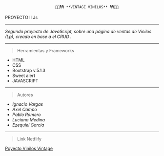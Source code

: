                            🎼🎼🎙️🎙️ **VINTAGE VINILOS** 🎙️🎙️🎼🎼

PROYECTO II Js

--------------------------------------------------------------

*Segundo proyecto de JavaScript, sobre una página de ventas de Vinilos (Lp), creado en base a el CRUD .*


---

>Herramientas y Frameworks
 - HTML
  - CSS
- Bootstrap v.5.1.3
- Sweet alert 
- JAVASCRIPT

--------------------------------------------------------------

>Autores 

- *Ignacio Vargas*
- *Axel Campo*
- *Pablo Romero*
- *Luciana Medina*
- *Ezequiel Garcia*
- -------------

>Link Netflify

[Poyecto Vinilos Vintage
](https://pensive-brown-c7f004.netlify.app/)